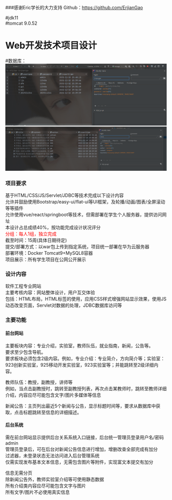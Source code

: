 ###感谢Eric学长的大力支持 Github：https://github.com/ErjianGao


#jdk11  
#tomcat 9.0.52


# Web开发技术项目设计

#数据库：
![img.png](img.png)
![img_1.png](img_1.png)
### 项目要求
基于HTML/CSS/JS/Servlet/JDBC等技术完成以下设计内容  
允许并鼓励使用Bootstrap/easy-ui/flat-ui等UI框架，及轮播/动画/图表/全屏滚动等等插件  
允许使用vue/react/springboot等技术，但需部署在学生个人服务器，提供访问网址  
本设计占总成绩40%，按功能完成设计状况评分  
<span style="color: red">分组：每人1组，独立完成</span>  
截至时间：15周(具体日期待定)  
提交/部署方式：以war包上传到指定系统，项目统一部署在华为云服务器  
部署环境：Docker Tomcat9+MySQL8容器  
项目展示：所有学生项目在公网公开展示

### 设计内容
软件工程专业网站  
主要考核内容：网站整体设计，用户互交体验  
包括：HTML布局，HTML标签的使用，应用CSS样式增强网站显示效果，使用JS动态改变页面，Servlet对数据的处理，JDBC数据库访问等

### 主要功能
#### 前台网站
主要板块内容：专业介绍，实验室，教师队伍，就业指南，新闻，公告等。  
要求至少包含导航。  
要求板块必须包含2级内容。例如，专业介绍：专业简介，方向简介等；实验室：923创新实验室，925移动开发实验室，923实验室等；并能跳转至2级详细内容。

教师队伍：教授，副教授，讲师等  
例如，当点击副教授时，跳转至副教授列表，再次点击某教师时，跳转至教师详细介绍，内容应尽可能包含文字/图片多媒体等信息

新闻公告：主页列出最近5个新闻与公告，显示标题时间等，要求从数据库中获取，点击标题跳转至信息的详细描述。

#### 后台系统
需在前台网站显示提供后台关系系统入口链接，后台统一管理员登录用户名/密码admin  
管理员登录后，可在后台对新闻公告信息进行增加，增删改查全部完成有加分  
过滤器，未登录状态无法访问进入后台管理系统  
仅需实现发布基本文本信息，无需包含图片等附件，实现富文本提交有加分

信息无需分页  
除新闻公告外，教师实验室介绍等可使用静态数据  
所有介绍类内容应尽可能包含文字与图片  
所有文字/图片不必使用真实信息
